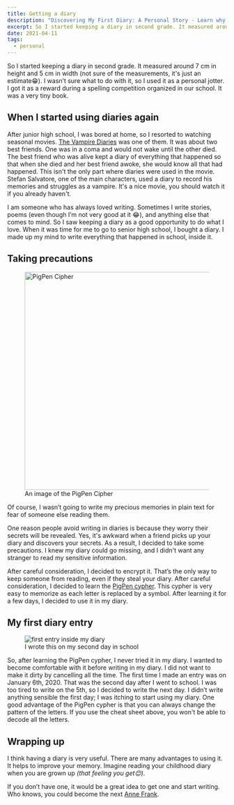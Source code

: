 ```yaml
---
title: Getting a diary
description: "Discovering My First Diary: A Personal Story - Learn why keeping a diary is important by following me on my journey through my first one"
excerpt: So I started keeping a diary in second grade. It measured around 7 cm in height and 5 cm in width. I wasn't sure what to do with it, so I used it as a personal jotter.
date: 2021-04-11
tags:
  - personal
---
```


So I started keeping a diary in second grade. It measured around 7 cm in height and 5 cm in width (not sure of the measurements, it's just an estimate😁). I wasn’t sure what to do with it, so I used it as a personal jotter. I got it as a reward during a spelling competition organized in our school. It was a very tiny book.

## When I started using diaries again

After junior high school, I was bored at home, so I resorted to watching seasonal movies. [The Vampire Diaries](https://en.wikipedia.org/wiki/The_Vampire_Diaries) was one of them. It was about two best friends. One was in a coma and would not wake until the other died. The best friend who was alive kept a diary of everything that happened so that when she died and her best friend awoke, she would know all that had happened. This isn't the only part where diaries were used in the movie. Stefan Salvatore, one of the main characters, used a diary to record his memories and struggles as a vampire. It's a nice movie, you should watch it if you already haven't.

I am someone who has always loved writing. Sometimes I write stories, poems (even though I’m not very good at it 😂), and anything else that comes to mind. So I saw keeping a diary as a good opportunity to do what I love.
When it was time for me to go to senior high school, I bought a diary. I made up my mind to write everything that happened in school, inside it.

## Taking precautions

<figure>
  <img alt='PigPen Cipher' src='https://upload.wikimedia.org/wikipedia/commons/thumb/3/36/Pigpen_cipher_key.svg/1200px-Pigpen_cipher_key.svg.png' height="500" width="500"/>
  <figcaption>An image of the PigPen Cipher</figcaption>
</figure>

Of course, I wasn’t going to write my precious memories in plain text for fear of someone else reading them.

One reason people avoid writing in diaries is because they worry their secrets will be revealed. Yes, it's awkward when a friend picks up your diary and discovers your secrets. As a result, I decided to take some precautions. I knew my diary could go missing, and I didn't want any stranger to read my sensitive information.

After careful consideration, I decided to encrypt it. That’s the only way to keep someone from reading, even if they steal your diary. After careful consideration, I decided to learn the [PigPen cypher](https://en.wikipedia.org/wiki/Pigpen_cipher). This cypher is very easy to memorize as each letter is replaced by a symbol. After learning it for a few days, I decided to use it in my diary.

## My first diary entry

<figure>
  <img src='https://ik.imagekit.io/lubiah/blog/getting-a-diary/picture-of-my-diary.webp' alt='first entry inside my diary'/>
  <figcaption>I wrote this on my second day in school</figcaption>
</figure>

So, after learning the PigPen cypher, I never tried it in my diary. I wanted to become comfortable with it before writing in my diary. I did not want to make it dirty by cancelling all the time. The first time I made an entry was on January 6th, 2020. That was the second day after I went to school. I was too tired to write on the 5th, so I decided to write the next day. I didn’t write anything sensible the first day; I was itching to start using my diary. One good advantage of the PigPen cypher is that you can always change the pattern of the letters. If you use the cheat sheet above, you won't be able to decode all the letters.

## Wrapping up

I think having a diary is very useful. There are many advantages to using it. It helps to improve your memory. Imagine reading your childhood diary when you are grown up _(that feeling you get:blush:)_.

If you don’t have one, it would be a great idea to get one and start writing. Who knows, you could become the next [Anne Frank](https://en.wikipedia.org/wiki/Anne_Frank).
